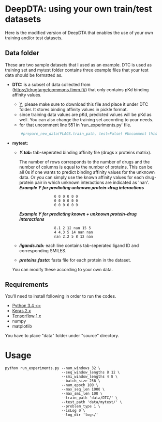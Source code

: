# DeepDTA: using your own train/test datasets

Here is the modified version of DeepDTA that enables the use of your own training and/or test datasets.

## Data folder

These are two sample datasets that I used as an example. DTC is used as training set and mytest folder contains three example files that your test data should be formatted as.

*   **DTC:** is a subset of data collected from (https://drugtargetcommons.fimm.fi/) that only contains pKd binding affinity values.
    *   [Y](https://cmpe.boun.edu.tr/~hakime.ozturk/source/bindingaff/Y), please make sure to download this file and place it under DTC folder. It stores binding affinity values in pickle format.
    *   since training data values are pKd, predicted values will be pKd as well. You can also change the training set according to your needs. 
    *    for that uncomment line 551 in 'run_experiments.py' file.
    ```py
        #prepare_new_data(FLAGS.train_path, test=False) #Uncomment this if you also have a new training data
    ```
*   **mytest:** 
    *   ***Y.tab:*** tab-seperated binding affinity file (drugs x proteins matrix). 
    
          The number of rows corresponds to the number of drugs and the number of columns is equal to the number of proteins. This can be all 0s if one wants to predict binding affinity values for the unknown data. Or you can simply use the known affinity values for each drug-protein pair in which unknown interactions are indicated as 'nan'. 
          ***Example  Y for predicting unknown protein-drug interactions***
          
                            0 0 0 0 0 0
                            0 0 0 0 0 0
                            0 0 0 0 0 0

          ***Example  Y for predicting known + unknown protein-drug interactions***
          
                            8.1 2 12 nan 15 5
                            4 4.3 5 14 nan nan
                            nan 2.2 5 8 12 nan
          
    *    ***ligands.tab:*** each line contains tab-seperated ligand ID and corresponding SMILES.
    *    ***proteins.fasta:*** fasta file for each protein in the dataset. 
    
    You can modify these according to your own data. 


## Requirements

You'll need to install following in order to run the codes.

*  [Python 3.4 <=](https://www.python.org/downloads/)
*  [Keras 2.x](https://pypi.org/project/Keras/)
*  [Tensorflow 1.x](https://www.tensorflow.org/install/)
*  numpy
*  matplotlib

You have to place "data" folder under "source" directory. 

# Usage
```
python run_experiments.py --num_windows 32 \
                          --seq_window_lengths 8 12 \
                          --smi_window_lengths 4 8 \
                          --batch_size 256 \
                          --num_epoch 100 \
                          --max_seq_len 1000 \
                          --max_smi_len 100 \
                          --train_path 'data/DTC/' \
                          --test_path 'data/mytest/' \
                          --problem_type 1 \
                          --isLog 0 \
                          --log_dir 'logs/'


```
